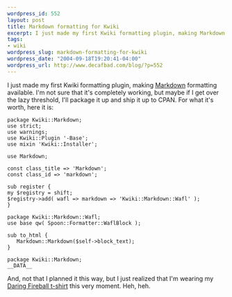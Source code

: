 ```yaml
--- 
wordpress_id: 552
layout: post
title: Markdown formatting for Kwiki
excerpt: I just made my first Kwiki formatting plugin, making Markdown formatting available.
tags: 
- wiki
wordpress_slug: markdown-formatting-for-kwiki
wordpress_date: "2004-09-18T19:20:41-04:00"
wordpress_url: http://www.decafbad.com/blog/?p=552
---
```

I just made my first Kwiki formatting plugin, making [Markdown][markdown] formatting available.  I'm not sure that it's completely working, but maybe if I get over the lazy threshold, I'll package it up and ship it up to CPAN.  For what it's worth, here it is:

    package Kwiki::Markdown;
    use strict;
    use warnings;
    use Kwiki::Plugin '-Base';
    use mixin 'Kwiki::Installer';
    
    use Markdown;
    
    const class_title => 'Markdown';
    const class_id => 'markdown';
    
    sub register {
	my $registry = shift;
	$registry->add( wafl => markdown => 'Kwiki::Markdown::Wafl' );
    }
    
    package Kwiki::Markdown::Wafl;
    use base qw( Spoon::Formatter::WaflBlock );
    
    sub to_html {
       Markdown::Markdown($self->block_text);
    }
    
    package Kwiki::Markdown;
    __DATA__
    
And, not that I planned it this way, but I just realized that I'm wearing my [Daring Fireball t-shirt][tshirt] this very moment.  Heh, heh.

[markdown]: http://daringfireball.net/projects/markdown/
[tshirt]: http://daringfireball.net/members/
